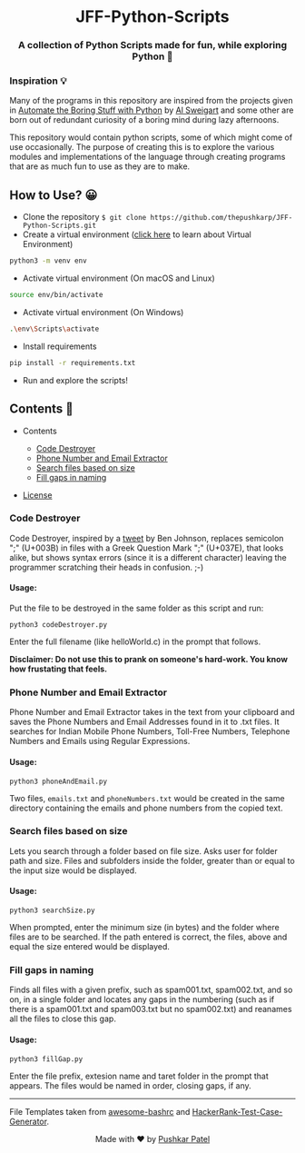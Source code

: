 <h1 align = 'center'> JFF-Python-Scripts </h1>

<h3 align = 'center'> A collection of Python Scripts made for fun, while exploring Python 🐍</h3>

### Inspiration 💡

Many of the programs in this repository are inspired from the projects given in [Automate the Boring Stuff with Python](https://automatetheboringstuff.com/) by [Al Sweigart](https://github.com/asweigart) and some other are born out of redundant curiosity of a boring mind during lazy afternoons.

This repository would contain python scripts, some of which might come of use occasionally. The purpose of creating this is to explore the various modules and implementations of the language through creating programs that are as much fun to use as they are to make.

## How to Use? 😀

- Clone the repository `$ git clone https://github.com/thepushkarp/JFF-Python-Scripts.git`
- Create a virtual environment ([click here](https://packaging.python.org/guides/installing-using-pip-and-virtual-environments/) to learn about Virtual Environment)

```sh
python3 -m venv env
```

- Activate virtual environment (On macOS and Linux)

```sh
source env/bin/activate
```

- Activate virtual environment (On Windows)

```sh
.\env\Scripts\activate
```

- Install requirements

```sh
pip install -r requirements.txt
```

- Run and explore the scripts!

## Contents 📄

- Contents
	- [Code Destroyer](#Code-Destroyer)
	- [Phone Number and Email Extractor](#Phone-Number-and-Email-Extractor)
	- [Search files based on size](#Search-files-based-on-size)
	- [Fill gaps in naming](#Fill-gaps-in-naming)

- [License](LICENSE)

### Code Destroyer

Code Destroyer, inspired by a [tweet](https://twitter.com/benbjohnson/status/533848879423578112?lang=en) by Ben Johnson, replaces semicolon ";" (U+003B) in files with a Greek Question Mark ";" (U+037E), that looks alike, but shows syntax errors (since it is a different character) leaving the programmer scratching their heads in confusion. ;-)

#### Usage:

Put the file to be destroyed in the same folder as this script and run:

```py3
python3 codeDestroyer.py
```

Enter the full filename (like helloWorld.c) in the prompt that follows.

 __Disclaimer: Do not use this to prank on someone's hard-work. You know how frustating that feels.__

### Phone Number and Email Extractor

Phone Number and Email Extractor takes in the text from your clipboard and saves the Phone Numbers and Email Addresses found in it to .txt files. It searches for Indian Mobile Phone Numbers, Toll-Free Numbers, Telephone Numbers and Emails using Regular Expressions.

#### Usage:

```py3
python3 phoneAndEmail.py
```

Two files, `emails.txt` and `phoneNumbers.txt` would be created in the same directory containing the emails and phone numbers from the copied text.

### Search files based on size

Lets you search through a folder based on file size. Asks user for folder path and size. Files and subfolders inside the folder, greater than or equal to the input size would be displayed.

#### Usage:

```py3
python3 searchSize.py
```

When prompted, enter the minimum size (in bytes) and the folder where files are to be searched. If the path entered is correct, the files, above and equal the size entered would be displayed.

### Fill gaps in naming

Finds all files with a given prefix, such as spam001.txt, spam002.txt, and so on, in a single folder and locates any gaps in the numbering (such as if there is a spam001.txt and spam003.txt but no spam002.txt) and reanames all the files to close this gap.

#### Usage:

```py3
python3 fillGap.py
```

Enter the file prefix, extesion name and taret folder in the prompt that appears. The files would be named in
order, closing gaps, if any.

---

File Templates taken from [awesome-bashrc](https://github.com/aashutoshrathi/awesome-bashrc) and [HackerRank-Test-Case-Generator](https://github.com/aashutoshrathi/HackerRank-Test-Case-Generator/).

<p align="center"> Made with ❤ by <a href="https://github.com/thepushkarp">Pushkar Patel</a></p>
